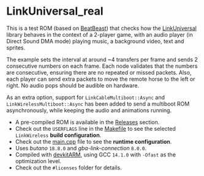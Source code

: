 # LinkUniversal_real

This is a test ROM (based on [BeatBeast](https://github.com/afska/beat-beast)) that checks how the [LinkUniversal](https://github.com/afska/gba-link-connection?tab=readme-ov-file#-LinkUniversal) library behaves in the context of a 2-player game, with an audio player (in Direct Sound DMA mode) playing music, a background video, text and sprites.

The example sets the interval at around ~4 transfers per frame and sends 2 consecutive numbers on each frame. Each node validates that the numbers are consecutive, ensuring there are no repeated or missed packets. Also, each player can send extra packets to move the remote horse to the left or right. No audio pops should be audible on hardware.

As an extra option, support for `LinkCableMultiboot::Async` and `LinkWirelessMultiboot::Async` has been added to send a multiboot ROM asynchronously, while keeping the audio and animations running.

- A pre-compiled ROM is available in the [Releases](https://github.com/afska/gba-link-universal-real/releases) section.
- Check out the `USERFLAGS` line in the [Makefile](Makefile#L51) to see the selected `LinkWireless` **build configuration**.
- Check out the [main.cpp](src/main.cpp#L32) file to see the **runtime configuration**.
- Uses *butano* `18.8.0` and *gba-link-connection* `8.0.0`.
- Compiled with [devkitARM](https://devkitpro.org), using GCC `14.1.0` with `-Ofast` as the optimization level.
- Check out the `#licenses` folder for details.
